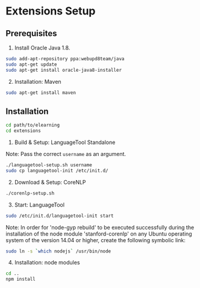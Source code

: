 # Extensions Setup
## Prerequisites

1) Install Oracle Java 1.8.
```bash
sudo add-apt-repository ppa:webupd8team/java
sudo apt-get update
sudo apt-get install oracle-java8-installer
```

2) Installation: Maven

```bash
sudo apt-get install maven
```
## Installation
```bash
cd path/to/elearning
cd extensions
```

1) Build & Setup: LanguageTool Standalone

Note: Pass the correct `username` as an argument.

```bash
./languagetool-setup.sh username
sudo cp languagetool-init /etc/init.d/
```

2) Download & Setup: CoreNLP
```bash
./corenlp-setup.sh
```

3) Start: LanguageTool
```bash
sudo /etc/init.d/languagetool-init start
```

Note: In order for 'node-gyp rebuild' to be executed successfully during the installation of the node module 'stanford-corenlp' on any Ubuntu operating system of the version 14.04 or higher, create the following symbolic link:
```bash
sudo ln -s `which nodejs` /usr/bin/node
```

4) Installation: node modules
```bash
cd ..
npm install
```

